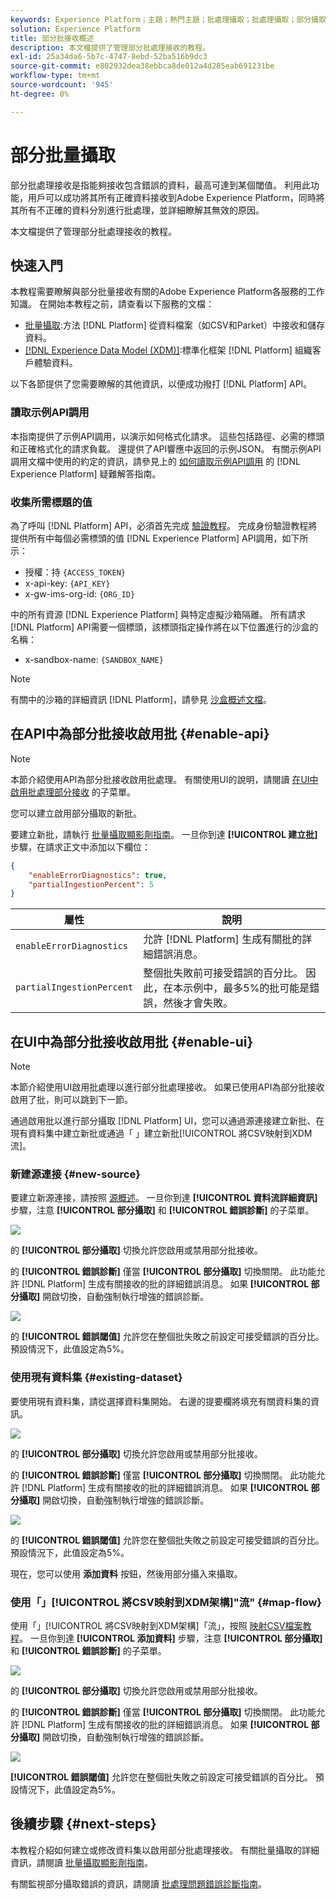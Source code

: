 ```yaml
---
keywords: Experience Platform；主題；熱門主題；批處理攝取；批處理攝取；部分攝取；檢索錯誤；檢索錯誤；部分批處理攝取；部分攝取；部分攝取；部分攝取；部分攝取；部分攝取；
solution: Experience Platform
title: 部分批接收概述
description: 本文檔提供了管理部分批處理接收的教程。
exl-id: 25a34da6-5b7c-4747-8ebd-52ba516b9dc3
source-git-commit: e802932dea38ebbca8de012a4d285eab691231be
workflow-type: tm+mt
source-wordcount: '945'
ht-degree: 0%

---
```


# 部分批量攝取

部分批處理接收是指能夠接收包含錯誤的資料，最高可達到某個閾值。 利用此功能，用戶可以成功將其所有正確資料接收到Adobe Experience Platform，同時將其所有不正確的資料分別進行批處理，並詳細瞭解其無效的原因。

本文檔提供了管理部分批處理接收的教程。

## 快速入門

本教程需要瞭解與部分批量接收有關的Adobe Experience Platform各服務的工作知識。 在開始本教程之前，請查看以下服務的文檔：

- [批量攝取](./overview.md):方法 [!DNL Platform] 從資料檔案（如CSV和Parket）中接收和儲存資料。
- [[!DNL Experience Data Model (XDM)]](../../xdm/home.md):標準化框架 [!DNL Platform] 組織客戶體驗資料。

以下各節提供了您需要瞭解的其他資訊，以便成功撥打 [!DNL Platform] API。

### 讀取示例API調用

本指南提供了示例API調用，以演示如何格式化請求。 這些包括路徑、必需的標頭和正確格式化的請求負載。 還提供了API響應中返回的示例JSON。 有關示例API調用文檔中使用的約定的資訊，請參見上的 [如何讀取示例API調用](../../landing/troubleshooting.md#how-do-i-format-an-api-request) 的 [!DNL Experience Platform] 疑難解答指南。

### 收集所需標題的值

為了呼叫 [!DNL Platform] API，必須首先完成 [驗證教程](https://www.adobe.com/go/platform-api-authentication-en)。 完成身份驗證教程將提供所有中每個必需標頭的值 [!DNL Experience Platform] API調用，如下所示：

- 授權：持 `{ACCESS_TOKEN}`
- x-api-key: `{API_KEY}`
- x-gw-ims-org-id: `{ORG_ID}`

中的所有資源 [!DNL Experience Platform] 與特定虛擬沙箱隔離。 所有請求 [!DNL Platform] API需要一個標頭，該標頭指定操作將在以下位置進行的沙盒的名稱：

- x-sandbox-name: `{SANDBOX_NAME}`

>[!NOTE]
>
>有關中的沙箱的詳細資訊 [!DNL Platform]，請參見 [沙盒概述文檔](../../sandboxes/home.md)。

## 在API中為部分批接收啟用批 {#enable-api}

>[!NOTE]
>
>本節介紹使用API為部分批接收啟用批處理。 有關使用UI的說明，請閱讀 [在UI中啟用批處理部分接收](#enable-ui) 的子菜單。

您可以建立啟用部分攝取的新批。

要建立新批，請執行 [批量攝取顯影劑指南](./api-overview.md)。 一旦你到達 **[!UICONTROL 建立批]** 步驟，在請求正文中添加以下欄位：

```json
{
    "enableErrorDiagnostics": true,
    "partialIngestionPercent": 5
}
```

| 屬性 | 說明 |
| -------- | ----------- |
| `enableErrorDiagnostics` | 允許 [!DNL Platform] 生成有關批的詳細錯誤消息。 |
| `partialIngestionPercent` | 整個批失敗前可接受錯誤的百分比。 因此，在本示例中，最多5%的批可能是錯誤，然後才會失敗。 |


## 在UI中為部分批接收啟用批 {#enable-ui}

>[!NOTE]
>
>本節介紹使用UI啟用批處理以進行部分批處理接收。 如果已使用API為部分批接收啟用了批，則可以跳到下一節。

通過啟用批以進行部分攝取 [!DNL Platform] UI，您可以通過源連接建立新批、在現有資料集中建立新批或通過「 」建立新批[!UICONTROL 將CSV映射到XDM流]。

### 新建源連接 {#new-source}

要建立新源連接，請按照 [源概述](../../sources/home.md)。 一旦你到達 **[!UICONTROL 資料流詳細資訊]** 步驟，注意 **[!UICONTROL 部分攝取]** 和 **[!UICONTROL 錯誤診斷]** 的子菜單。

![](../images/batch-ingestion/partial-ingestion/configure-batch.png)

的 **[!UICONTROL 部分攝取]** 切換允許您啟用或禁用部分批接收。

的 **[!UICONTROL 錯誤診斷]** 僅當 **[!UICONTROL 部分攝取]** 切換關閉。 此功能允許 [!DNL Platform] 生成有關接收的批的詳細錯誤消息。 如果 **[!UICONTROL 部分攝取]** 開啟切換，自動強制執行增強的錯誤診斷。

![](../images/batch-ingestion/partial-ingestion/configure-batch-partial-ingestion-focus.png)

的 **[!UICONTROL 錯誤閾值]** 允許您在整個批失敗之前設定可接受錯誤的百分比。 預設情況下，此值設定為5%。

### 使用現有資料集 {#existing-dataset}

要使用現有資料集，請從選擇資料集開始。 右邊的提要欄將填充有關資料集的資訊。

![](../images/batch-ingestion/partial-ingestion/monitor-dataset.png)

的 **[!UICONTROL 部分攝取]** 切換允許您啟用或禁用部分批接收。

的 **[!UICONTROL 錯誤診斷]** 僅當 **[!UICONTROL 部分攝取]** 切換關閉。 此功能允許 [!DNL Platform] 生成有關接收的批的詳細錯誤消息。 如果 **[!UICONTROL 部分攝取]** 開啟切換，自動強制執行增強的錯誤診斷。

![](../images/batch-ingestion/partial-ingestion/monitor-dataset-partial-ingestion-focus.png)

的 **[!UICONTROL 錯誤閾值]** 允許您在整個批失敗之前設定可接受錯誤的百分比。 預設情況下，此值設定為5%。

現在，您可以使用 **添加資料** 按鈕，然後用部分攝入來攝取。

### 使用「」[!UICONTROL 將CSV映射到XDM架構]&quot;流&quot; {#map-flow}

使用「」[!UICONTROL 將CSV映射到XDM架構]「流」，按照 [映射CSV檔案教程](../tutorials/map-csv/overview.md)。 一旦你到達 **[!UICONTROL 添加資料]** 步驟，注意 **[!UICONTROL 部分攝取]** 和 **[!UICONTROL 錯誤診斷]** 的子菜單。

![](../images/batch-ingestion/partial-ingestion/xdm-csv-workflow.png)

的 **[!UICONTROL 部分攝取]** 切換允許您啟用或禁用部分批接收。

的 **[!UICONTROL 錯誤診斷]** 僅當 **[!UICONTROL 部分攝取]** 切換關閉。 此功能允許 [!DNL Platform] 生成有關接收的批的詳細錯誤消息。 如果 **[!UICONTROL 部分攝取]** 開啟切換，自動強制執行增強的錯誤診斷。

![](../images/batch-ingestion/partial-ingestion/xdm-csv-workflow-partial-ingestion-focus.png)

**[!UICONTROL 錯誤閾值]** 允許您在整個批失敗之前設定可接受錯誤的百分比。 預設情況下，此值設定為5%。

## 後續步驟 {#next-steps}

本教程介紹如何建立或修改資料集以啟用部分批處理接收。 有關批量攝取的詳細資訊，請閱讀 [批量攝取顯影劑指南](./api-overview.md)。

有關監視部分攝取錯誤的資訊，請閱讀 [批處理問題錯誤診斷指南](../quality/error-diagnostics.md)。
